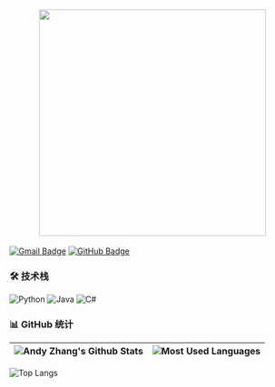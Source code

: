## <div align="center"> <img width="400" src="https://count.kjchmc.cn/get/@:ZouGuoDaHuang?theme=gelbooru" /> </div>

 [![Gmail Badge](https://img.shields.io/badge/-zouguodahuang@outlook.com-c14438?style=for-the-badge&logo=Gmail&logoColor=white)](mailto:zouguodahuang@outlook.com)
 [![GitHub Badge](https://img.shields.io/badge/-ZouGuoDaHuang-181717?style=for-the-badge&logo=github)](https://github.com/ZouGuoDaHuang)

 ### 🛠️ 技术栈
 ![Python](https://img.shields.io/badge/-Python-3776AB?style=for-the-badge&logo=python&logoColor=white)
 ![Java](https://img.shields.io/badge/-Java-007396?style=for-the-badge&logo=openjdk&logoColor=white)
 ![C#](https://img.shields.io/badge/-C%23-239120?style=for-the-badge&logo=c-sharp&logoColor=white)

 ### 📊 GitHub 统计
 | <img align="center" alt="Andy Zhang's Github Stats" src="https://github-readme-stats.vercel.app/api?username=ZouGuoDaHuang&show_icons=true&count_private=true&include_all_commits=true&hide_border=true" /> | <img align="center" alt="Most Used Languages" src="https://github-readme-stats.vercel.app/api/top-langs/?username=ZouGuoDaHuang&hide_border=true&layout=compact&exclude_repo=ZouGuoDaHuang.github.io" /> |
 | - | - |
 ![Top Langs](https://github-readme-stats.vercel.app/api/top-langs/?username=ZouGuoDaHuang&layout=compact&hide=xml,markdown)
